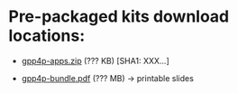 # Pre-packaged kits download locations:

* [gpp4p-apps.zip](https://www.dropbox.com/...) (??? KB) [SHA1: XXX...]

* [gpp4p-bundle.pdf](https://www.dropbox.com/...) (??? MB) -> printable slides

